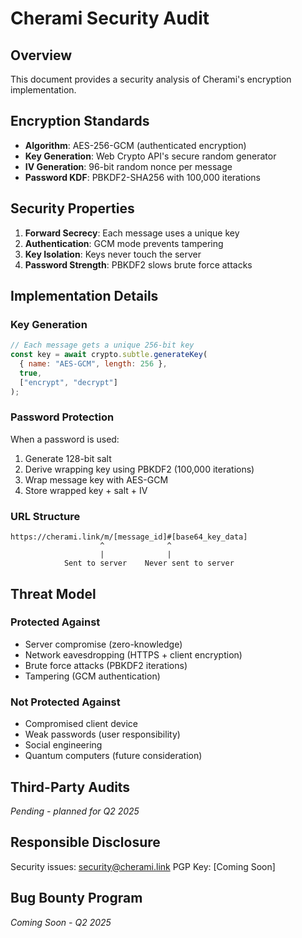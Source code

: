 # Cherami Security Audit

## Overview
This document provides a security analysis of Cherami's encryption implementation.

## Encryption Standards
- **Algorithm**: AES-256-GCM (authenticated encryption)
- **Key Generation**: Web Crypto API's secure random generator
- **IV Generation**: 96-bit random nonce per message
- **Password KDF**: PBKDF2-SHA256 with 100,000 iterations

## Security Properties
1. **Forward Secrecy**: Each message uses a unique key
2. **Authentication**: GCM mode prevents tampering
3. **Key Isolation**: Keys never touch the server
4. **Password Strength**: PBKDF2 slows brute force attacks

## Implementation Details

### Key Generation
```javascript
// Each message gets a unique 256-bit key
const key = await crypto.subtle.generateKey(
  { name: "AES-GCM", length: 256 },
  true,
  ["encrypt", "decrypt"]
);
```

### Password Protection
When a password is used:
1. Generate 128-bit salt
2. Derive wrapping key using PBKDF2 (100,000 iterations)
3. Wrap message key with AES-GCM
4. Store wrapped key + salt + IV

### URL Structure
```
https://cherami.link/m/[message_id]#[base64_key_data]
                    ^              ^
                    |              |
            Sent to server    Never sent to server
```

## Threat Model

### Protected Against
- Server compromise (zero-knowledge)
- Network eavesdropping (HTTPS + client encryption)
- Brute force attacks (PBKDF2 iterations)
- Tampering (GCM authentication)

### Not Protected Against
- Compromised client device
- Weak passwords (user responsibility)
- Social engineering
- Quantum computers (future consideration)

## Third-Party Audits
*Pending - planned for Q2 2025*

## Responsible Disclosure
Security issues: security@cherami.link
PGP Key: [Coming Soon]

## Bug Bounty Program
*Coming Soon - Q2 2025*